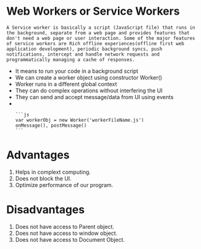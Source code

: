 <h1>Web Workers or Service Workers</h1>

`A Service worker is basically a script (JavaScript file) that runs in the background, separate from a web page and provides features that don't need a web page or user interaction. Some of the major features of service workers are Rich offline experiences(offline first web application development), periodic background syncs, push notifications, intercept and handle network requests and programmatically managing a cache of responses.`

<ul>
    <li>It means to run your code in a background script</li>
    <li>We can create a worker object using constructor Worker()</li>
    <li>Worker runs in a different global context</li>
    <li>They can do complex operations without interfering the UI</li>
    <li>They can send and accept message/data from UI using events</li>
    <li></li>

    ```js
    var workerObj = new Worker('workerFileName.js')
    onMessage(), postMessage()
    ```
</ul>

<h1>Advantages</h1>

1. Helps in complext computing. </br>
2. Does not block the UI. </br>
3. Optimize performance of our program. </br>

<h1>Disadvantages</h1>

1. Does not have access to Parent object. </br>
2. Does not have access to window object. </br>
3. Does not have access to Document Object. </br>